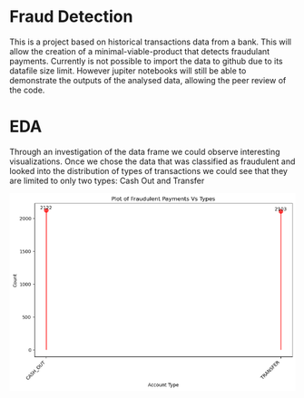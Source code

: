 # Fraud Detection

This is a project based on historical transactions data from a bank. This will allow the creation of a minimal-viable-product that detects fraudulant payments.
Currently is not possible to import the data to github due to its datafile size limit. However jupiter notebooks will still be able to demonstrate the outputs of the analysed data, allowing the peer review of the code.

# EDA

Through an investigation of the data frame we could observe interesting visualizations. Once we chose the data that was classified as fraudulent and looked into the distribution of types of transactions we could see that they are limited to only two types: Cash Out and Transfer

![types](img/types.png)
